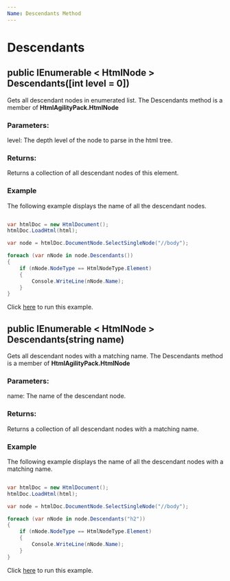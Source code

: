 ```yaml
---
Name: Descendants Method
---
```


# Descendants

## public IEnumerable < HtmlNode > Descendants([int level = 0])

Gets all descendant nodes in enumerated list. The Descendants method is a member of **HtmlAgilityPack.HtmlNode**

### Parameters:

level: The depth level of the node to parse in the html tree.

### Returns:

Returns a collection of all descendant nodes of this element.

### Example

The following example displays the name of all the descendant nodes.

```csharp

var htmlDoc = new HtmlDocument();
htmlDoc.LoadHtml(html);

var node = htmlDoc.DocumentNode.SelectSingleNode("//body");

foreach (var nNode in node.Descendants())
{
    if (nNode.NodeType == HtmlNodeType.Element)
    {
        Console.WriteLine(nNode.Name);
    }
}

```

Click [here](https://dotnetfiddle.net/gygZsT) to run this example.

## public IEnumerable < HtmlNode > Descendants(string name)

Gets all descendant nodes with a matching name. The Descendants method is a member of **HtmlAgilityPack.HtmlNode**

### Parameters:

name: The name of the descendant node.

### Returns:

Returns a collection of all descendant nodes with a matching name.

### Example

The following example displays the name of all the descendant nodes with a matching name.

```csharp

var htmlDoc = new HtmlDocument();
htmlDoc.LoadHtml(html);

var node = htmlDoc.DocumentNode.SelectSingleNode("//body");

foreach (var nNode in node.Descendants("h2"))
{
    if (nNode.NodeType == HtmlNodeType.Element)
    {
        Console.WriteLine(nNode.Name);
    }
}

```

Click [here](https://dotnetfiddle.net/1HYt4Q) to run this example.
